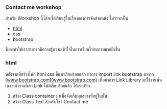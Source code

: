 ### Contact me workshop

สำหรับ Workshop นี้ได้จะได้เรียนรู้ในเรื่องของการจัดตำแหน่ง ไม่ว่าจะเป็น
- [html](#html)
- css
- bootstrap  

ซึ่งจะทำให้เราสามารถมีความรู้ความเข้าใจในการเขียนโปรแกรมมากยิ่งขึ้น 


### html 
หลังจากที่สร้างไฟล์ html css ขึ้นมาเรียบร้อยแล้ว ทำการ import link bootstrap มาจาก [www.bootstrap.com](www.bootstrap.com) เพื่อทำการ Link Library มาใช้งานนั้นเอง หลังจากที่เรา Link ไฟล์เรียบร้อยแล้ว ให้เราสร้าง 

1. สร้าง Class container มาเพื่อจัดเก็บทุกอย่างที่อยู่ในนั้น
2. สร้าง Class Text สำหรับโชว์ Contact me